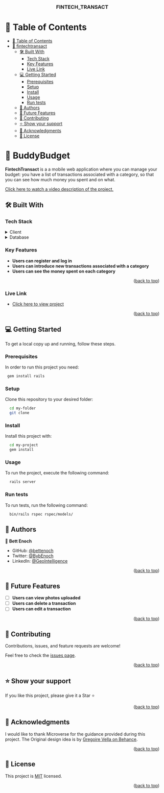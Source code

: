 <a name="readme-top"></a>

<div align="center">
  <br/>
  <h3><b>FINTECH_TRANSACT</b></h3>

</div>

# 📗 Table of Contents

- [📗 Table of Contents](#-table-of-contents)
- [📖 fintechtransact ](#-fintechtransact-)
  - [🛠 Built With ](#-built-with-)
    - [Tech Stack ](#tech-stack-)
    - [Key Features ](#key-features-)
    - [Live Link ](#live-link-)
  - [💻 Getting Started ](#-getting-started-)
    - [Prerequisites](#prerequisites)
    - [Setup](#setup)
    - [Install](#install)
    - [Usage](#usage)
    - [Run tests](#run-tests)
  - [👥 Authors ](#-authors-)
  - [🔭 Future Features ](#-future-features-)
  - [🤝 Contributing ](#-contributing-)
  - [⭐️ Show your support ](#️-show-your-support-)
  - [🙏 Acknowledgments ](#-acknowledgments-)
  - [📝 License ](#-license-)


# 📖 BuddyBudget <a name="about-project"></a>

**FintechTransact** is a a mobile web application where you can manage your budget: you have a list of transactions associated with a category, so that you can see how much money you spent and on what.

[Click here to watch a video description of the project.](https://www.loom.com/share/52adad0a4ff14c50bdb6ca0981c199a0?sid=c352c9e3-be20-44da-88a7-9bae8b2ad902)
## 🛠 Built With <a name="built-with"></a>

### Tech Stack <a name="tech-stack"></a>

<details>
  <summary>Client</summary>
  <ul>
    <li><a href="https://guides.rubyonrails.org/">Ruby on Rails</a></li>
  </ul>
</details>

<details>
<summary>Database</summary>
  <ul>
    <li><a href="https://www.postgresql.org/">PostgreSQL</a></li>
  </ul>
</details>

### Key Features <a name="key-features"></a>

- **Users can register and log in**
- **Users can introduce new transactions associated with a category**
- **Users can see the money spent on each category**

<p align="right">(<a href="#readme-top">back to top</a>)</p>

### Live Link <a name="key-features"></a>
- [Click here to view project](https://fintechtransact.onrender.com/)

<p align="right">(<a href="#readme-top">back to top</a>)</p>

## 💻 Getting Started <a name="getting-started"></a>

To get a local copy up and running, follow these steps.

### Prerequisites

In order to run this project you need:

```sh
 gem install rails
```

### Setup

Clone this repository to your desired folder:

```sh
  cd my-folder
  git clone 
```

### Install

Install this project with:

```sh
  cd my-project
  gem install
```

### Usage

To run the project, execute the following command:

```sh
  rails server
```

### Run tests

To run tests, run the following command:

```sh
  bin/rails rspec rspec/models/
```

## 👥 Authors <a name="authors"></a>

👤 **Bett Enoch**

- GitHub: [@bettenoch](https://github.com/Bettenoch)
- Twitter: [@BybEnoch](https://twitter.com/BybEnoch)
- LinkedIn: [@GeoIntelligence](https://www.linkedin.com/in/bett-kipngeno-enock-8b5153214/)
  
<p align="right">(<a href="#readme-top">back to top</a>)</p>

## 🔭 Future Features <a name="future-features"></a>

- [ ] **Users can view photos uploaded**
- [ ] **Users can delete a transaction**
- [ ] **Users can edit a transaction**

<p align="right">(<a href="#readme-top">back to top</a>)</p>

## 🤝 Contributing <a name="contributing"></a>

Contributions, issues, and feature requests are welcome!

Feel free to check the [issues page](https://github.com/wineshuga/buddy_budget/issues/).

<p align="right">(<a href="#readme-top">back to top</a>)</p>

## ⭐️ Show your support <a name="support"></a>

If you like this project, please give it a Star ⭐️

<p align="right">(<a href="#readme-top">back to top</a>)</p>

## 🙏 Acknowledgments <a name="acknowledgements"></a>

I would like to thank Microverse for the guidance provided during this project. The Original design idea is by [Gregoire Vella on Behance](https://www.behance.net/gregoirevella).

<p align="right">(<a href="#readme-top">back to top</a>)</p>

## 📝 License <a name="license"></a>

This project is [MIT](./MIT.md) licensed.

<p align="right">(<a href="#readme-top">back to top</a>)</p>